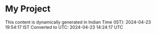 # My Project

This content is dynamically generated in Indian Time (IST): 2024-04-23 19:54:17 IST
Converted to UTC: 2024-04-23 14:24:17 UTC
